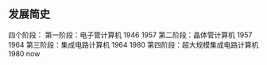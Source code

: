 ## 发展简史

四个阶段：
第一阶段：电子管计算机 1946 1957
第二阶段：晶体管计算机 1957 1964
第三阶段：集成电路计算机 1964 1980
第四阶段：超大规模集成电路计算机 1980 now